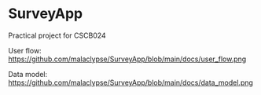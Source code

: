 # SurveyApp

Practical project for CSCB024

User flow: https://github.com/malaclypse/SurveyApp/blob/main/docs/user_flow.png

Data model: https://github.com/malaclypse/SurveyApp/blob/main/docs/data_model.png
